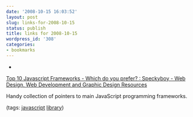 ```yaml
---
date: '2008-10-15 16:03:52'
layout: post
slug: links-for-2008-10-15
status: publish
title: links for 2008-10-15
wordpress_id: '308'
categories:
- bookmarks
---
```


  *


[Top 10 Javascript Frameworks - Which do you prefer? : Speckyboy - Web Design, Web Development and Graphic Design Resources](http://speckyboy.com/2008/04/01/top-10-javascript-frameworks-which-do-you-prefer/)


Handy collection of pointers to main JavaScript programming frameworks.


(tags: [javascript](http://delicious.com/eob/javascript) [library](http://delicious.com/eob/library))




